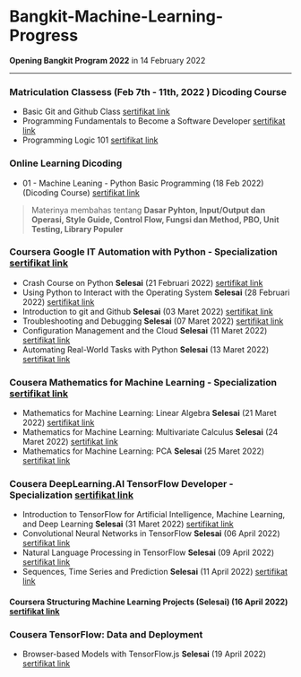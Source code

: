 # Bangkit-Machine-Learning-Progress
**Opening Bangkit Program 2022** in 14 February 2022
<hr />

### Matriculation Classess (Feb 7th - 11th, 2022 ) Dicoding Course
- Basic Git and Github Class [sertifikat link](https://www.dicoding.com/certificates/JLX13Q21NP72)
- Programming Fundamentals to Become a Software Developer [sertifikat link](https://www.dicoding.com/certificates/4EXG6R5W9ZRL2)
- Programming Logic 101 [sertifikat link](https://www.dicoding.com/certificates/ERZR481VWZYV)

### Online Learning Dicoding
- 01 - Machine Leaning - Python Basic Programming (18 Feb 2022) (Dicoding Course) [sertifikat link](https://www.dicoding.com/certificates/EYX47LM45XDL)
> Materinya membahas tentang **Dasar Pyhton, Input/Output dan Operasi, Style Guide, Control Flow, Fungsi dan Method, PBO, Unit Testing, Library Populer**

### Coursera Google IT Automation with Python - Specialization [sertifikat link](https://coursera.org/share/90fba5301fff8a3b90e98328e8cf51ee)
- Crash Course on Python **Selesai** (21 Februari 2022) [sertifikat link](https://coursera.org/share/76363e19311e844b09ea646d288d0c75)
- Using Python to Interact with the Operating System **Selesai** (28 Februari 2022) [sertifikat link](https://coursera.org/share/34aef766e2f7f1fe3d9de6aa102bb752)
- Introduction to git and Github **Selesai** (03 Maret 2022) [sertifikat link](https://coursera.org/share/4bd8d53eca80c7fbe67ca1583e6ba400)
- Troubleshooting and Debugging **Selesai** (07 Maret 2022) [sertifikat link](https://coursera.org/share/c1f4ff6b66ec9039f27421f013c38ae9)
- Configuration Management and the Cloud **Selesai** (11 Maret 2022) [sertifikat link](https://coursera.org/share/fcc168c1e3041d3f32fd92ed7f701b38)
- Automating Real-World Tasks with Python **Selesai** (13 Maret 2022) [sertifikat link](https://coursera.org/share/abb95cbe4c3124d07268cdde2614915d)

### Cousera Mathematics for Machine Learning - Specialization [sertifikat link](https://coursera.org/share/998d886ee85903923594a0177587a24a)
- Mathematics for Machine Learning: Linear Algebra **Selesai** (21 Maret 2022) [sertifikat link](https://coursera.org/share/62d80960b7dc82892e8092bf5f075038)
- Mathematics for Machine Learning: Multivariate Calculus **Selesai** (24 Maret 2022) [sertifikat link](https://coursera.org/share/65aaf6a05713255bb7ab1d51743cd74f)
- Mathematics for Machine Learning: PCA **Selesai** (25 Maret 2022) [sertifikat link](https://coursera.org/share/cbe96b98953089efaff87f0297cf2088)

### Cousera DeepLearning.AI TensorFlow Developer - Specialization [sertifikat link](https://coursera.org/share/b9b42bedc6e654ad6dbf9b821fca6869)
- Introduction to TensorFlow for Artificial Intelligence, Machine Learning, and Deep Learning **Selesai** (31 Maret 2022) [sertifikat link](https://coursera.org/share/36c452bc42314de577036f1215d1cdc7)
- Convolutional Neural Networks in TensorFlow **Selesai** (06 April 2022) [sertifikat link](https://coursera.org/share/787154a5c49bf54fd4376f49fd0e658e)
- Natural Language Processing in TensorFlow **Selesai** (09 April 2022) [sertifikat link](https://coursera.org/share/d57d4d3f1bd2c0beee6856891153855d)
- Sequences, Time Series and Prediction **Selesai** (11 April 2022) [sertifikat link](https://coursera.org/share/490340fa5a7c430f13c0df1d2042418c)

#### Coursera Structuring Machine Learning Projects (Selesai) (16 April 2022) [sertifikat link](https://coursera.org/share/b22c4bc9cc3e5875ac77b8fde9d68cd1)

### Cousera TensorFlow: Data and Deployment
- Browser-based Models with TensorFlow.js **Selesai** (19 April 2022) [sertifikat link](https://coursera.org/share/0c1119fdac4c2b1207dc4bf216a20913)
 
